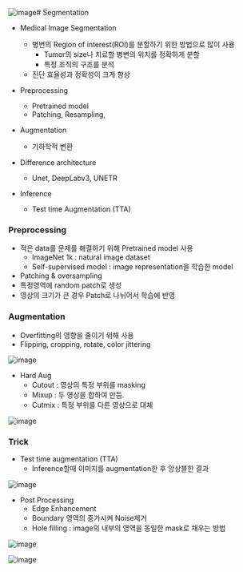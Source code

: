 ![image](https://github.com/user-attachments/assets/9cc44d49-a1ac-488b-8d58-d361eb3294b7)# Segmentation

- Medical Image Segmentation
  - 병변의 Region of interest(ROI)를 분할하기 위한 방법으로 많이 사용
    - Tumor의 size나 치료할 병변의 위치를 정확하게 분할
    - 특정 조직의 구조를 분석
  - 진단 효율성과 정확성이 크게 향상
 
- Preprocessing
  - Pretrained model
  - Patching, Resampling, 
- Augmentation 
  - 기하학적 변환
- Difference architecture
  - Unet, DeepLabv3, UNETR
- Inference 
  - Test time Augmentation (TTA)

### Preprocessing
- 적은 data를 문제를 해결하기 위해 Pretrained model 사용
  - ImageNet 1k : natural image dataset
  - Self-supervised model : image representation을 학습한 model
- Patching & oversampling
- 특정영역에 random patch로 생성
- 영상의 크기가 큰 경우 Patch로 나뉘어서 학습에 반영

### Augmentation 
- Overfitting의 영향을 줄이기 위해 사용
- Flipping, cropping, rotate, color jittering

![image](https://github.com/user-attachments/assets/4975699a-86c0-4913-bda5-0cfaf5ed0743)

- Hard Aug
  - Cutout : 영상의 특정 부위를 masking
  - Mixup : 두 영상을 합하여 만듬.
  - Cutmix : 특정 부위를 다른 영상으로 대체

![image](https://github.com/user-attachments/assets/3d66a705-bf34-4c8b-93c4-4be9825037e3)


### Trick
- Test time augmentation (TTA)
  - Inference할때 이미지를 augmentation한 후 앙상블한 결과

![image](https://github.com/user-attachments/assets/6abf59f9-7cc3-46c7-9874-ba05591941d0)
 
- Post Processing
  - Edge Enhancement 
  - Boundary 영역의 증가시켜 Noise제거
  - Hole filling : image의 내부의 영역을 동일한 mask로 채우는 방법

![image](https://github.com/user-attachments/assets/cfe2a66d-b65c-4eba-9532-bb41b66b7ba0)

![image](https://github.com/user-attachments/assets/02ccd0a5-4851-4eff-9db4-237636854e71)

